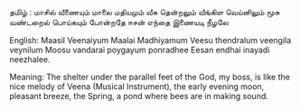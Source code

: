 தமிழ் :
மாசில் வீணையும் மாலை மதியமும்
வீசு தென்றலும் வீங்கிள வெய்னிலும்
மூசு வண்டறைல் பொய்கயும் போன்றதே
ஈசன் எந்தை இணையடி நீழலே

English:
Maasil Veenaiyum Maalai Madhiyamum
Veesu thendralum veengila veynilum
Moosu vandarai poygayum ponradhee
Eesan endhai inayadi neezhalee.

Meaning:
The shelter under the parallel feet of the God, my boss,
is like the nice melody of Veena (Musical Instrument), the early evening moon,
pleasant breeze, the Spring, a pond where bees are in making sound.
